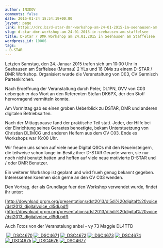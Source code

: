 ```yaml
---
author: IN3DOV
comments: false
date: 2015-01-24 18:54:19+00:00
layout: page
link: https://drc.bz/d-star-dmr-workshop-am-24-01-2015-in-seehausen-am-staffelsee/
slug: d-star-dmr-workshop-am-24-01-2015-in-seehausen-am-staffelsee
title: D-Star / DMR Workshop am 24.01.2015 in Seehausen am Staffelsee
wordpress_id: 10006
tags:
- D-STAR
---
```


Letzten Samstag, den 24. Januar 2015 trafen sich um 10:00 Uhr in Seehausen am Staffelsee (Murnau) 2 YLs und 16 OMs zu einem D-STAR / DMR Workshop. Organisiert wurde die Veranstaltung von C03, OV Garmisch Partenkirchen.


Nach Eroeffnung der Veranstaltung durch Peter, DL1PN, OVV von C03 uebergab er das Wort an den Referenten Stefan DK6PX, der den Stoff hervorragend vermitteln konnte.

Am Vormittag gab es einen groben Ueberblick zu DSTAR, DMR und anderen digitalen Betriebsarten.

Nach der Mittagspause fand der praktische Teil statt. Jeder, der Hilfe bei der Einrichtung seines Geraetes benoetigte, bekam Unterstuetzung von Christian DL1MCG und anderen Helfern aus dem OV C03. Ende es Workshops war 16:00 Uhr.

Wir freuen uns schon auf viele neue Digital QSOs mit den Neueinsteigern, die teilweise schon lange im Besitz ihrer D-STAR Geraete waren, sie nur noch nicht benutzt hatten und hoffen auf viele neue motivierte D-STAR und / oder DMR Benutzer.

Ein weiterer Workshop ist geplant und wird frueh genug bekannt gegeben. Interessenten koennen sich gerne an den OV C03 wenden.

Den Vortrag, der als Grundlage fuer den Workshop verwendet wurde, findet ihr unter:

[http://download.prgm.org/presentations/dst2013/dl5di%20digital%20voice/dst2013_digitalvoice_dl5di.pdf](http://download.prgm.org/presentations/dst2013/dl5di%20digital%20voice/dst2013_digitalvoice_dl5di.pdf)

Auch Fotos von der Veranstalung anbei - vy 73 Maggie DL4TTB


 [![_DSC4670](https://drc.bz/wp-content/uploads/2015/01/DSC4670-1024x588.jpg)](https://drc.bz/wp-content/uploads/2015/01/DSC4670.jpg) [![_DSC4671](https://drc.bz/wp-content/uploads/2015/01/DSC4671-1024x518.jpg)](https://drc.bz/wp-content/uploads/2015/01/DSC4671.jpg) [![_DSC4672](https://drc.bz/wp-content/uploads/2015/01/DSC4672-1024x504.jpg)](https://drc.bz/wp-content/uploads/2015/01/DSC4672.jpg) [![_DSC4673](https://drc.bz/wp-content/uploads/2015/01/DSC4673-1024x487.jpg)](https://drc.bz/wp-content/uploads/2015/01/DSC4673.jpg) [![_DSC4674](https://drc.bz/wp-content/uploads/2015/01/DSC4674-1024x636.jpg)](https://drc.bz/wp-content/uploads/2015/01/DSC4674.jpg) [![_DSC4675](https://drc.bz/wp-content/uploads/2015/01/DSC4675-1024x498.jpg)](https://drc.bz/wp-content/uploads/2015/01/DSC4675.jpg) [![_DSC4676](https://drc.bz/wp-content/uploads/2015/01/DSC4676-1024x616.jpg)](https://drc.bz/wp-content/uploads/2015/01/DSC4676.jpg) [![_DSC4677](https://drc.bz/wp-content/uploads/2015/01/DSC4677-1024x686.jpg)](https://drc.bz/wp-content/uploads/2015/01/DSC4677.jpg)



